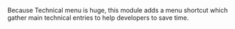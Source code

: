 Because Technical menu is huge, this module adds a menu shortcut which
gather main technical entries to help developers to save time.
